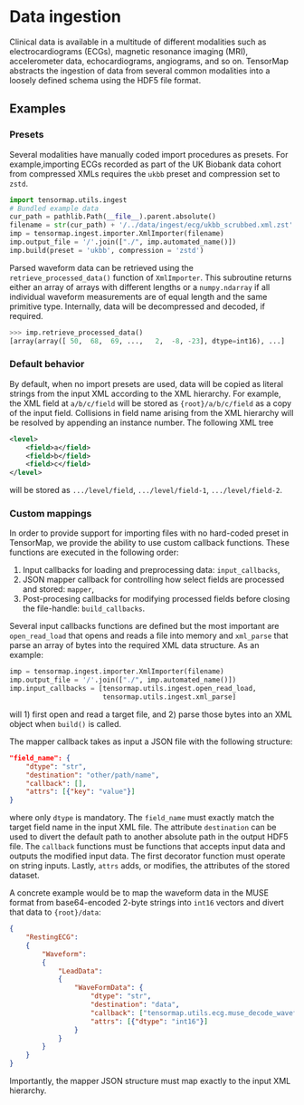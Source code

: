 # Data ingestion

Clinical data is available in a multitude of different modalities such as electrocardiograms (ECGs), magnetic resonance imaging (MRI), accelerometer data, echocardiograms, angiograms, and so on. TensorMap abstracts the ingestion of data from several common modalities into a loosely defined schema using the HDF5 file format.

## Examples

### Presets

Several modalities have manually coded import procedures as presets. For example,importing ECGs recorded as part of the UK Biobank data cohort from compressed XMLs requires the `ukbb` preset and compression set to `zstd`.

```py
import tensormap.utils.ingest
# Bundled example data
cur_path = pathlib.Path(__file__).parent.absolute()
filename = str(cur_path) + '/../data/ingest/ecg/ukbb_scrubbed.xml.zst'
imp = tensormap.ingest.importer.XmlImporter(filename)
imp.output_file = '/'.join(["./", imp.automated_name()])
imp.build(preset = 'ukbb', compression = 'zstd')
```

Parsed waveform data can be retrieved using the `retrieve_processed_data()` function of `XmlImporter`. This subroutine returns either an array of arrays with different lengths or a `numpy.ndarray` if all individual waveform measurements are of equal length and the same primitive type. Internally, data will be decompressed and decoded, if required.

```py
>>> imp.retrieve_processed_data()
[array(array([ 50,  68,  69, ...,   2,  -8, -23], dtype=int16), ...]
```

### Default behavior

By default, when no import presets are used, data will be copied as literal strings from the input XML according to the XML hierarchy. For example, the XML field at `a/b/c/field` will be stored as `{root}/a/b/c/field` as a copy of the input field. Collisions in field name arising from the XML hierarchy will be resolved by appending an instance number. The following XML tree
```xml
<level>
    <field>a</field>
    <field>b</field>
    <field>c</field>
</level>
```
will be stored as `.../level/field`, `.../level/field-1`, `.../level/field-2`.

### Custom mappings

In order to provide support for importing files with no hard-coded preset in TensorMap, we provide the ability to use custom callback functions. These functions are executed in the following order:

1) Input callbacks for loading and preprocessing data: `input_callbacks`,
2) JSON mapper callback for controlling how select fields are processed and stored: `mapper`,
3) Post-procesing callbacks for modifying processed fields before closing the file-handle: `build_callbacks`.

Several input callbacks functions are defined but the most important are `open_read_load` that opens and reads a file into memory and `xml_parse` that parse an array of bytes into the required XML data structure. As an example:

```py
imp = tensormap.ingest.importer.XmlImporter(filename)
imp.output_file = '/'.join(["./", imp.automated_name()])
imp.input_callbacks = [tensormap.utils.ingest.open_read_load,
                       tensormap.utils.ingest.xml_parse]
```

will 1) first open and read a target file, and 2) parse those bytes into an XML object when `build()` is called.

The mapper callback takes as input a JSON file with the following structure:
```json
"field_name": {
    "dtype": "str", 
    "destination": "other/path/name", 
    "callback": [], 
    "attrs": [{"key": "value"}]
}
```

where only `dtype` is mandatory. The `field_name` must exactly match the target field name in the input XML file. The attribute `destination` can be used to divert the default path to another absolute path in the output HDF5 file. The `callback` functions must be functions that accepts input data and outputs the modified input data. The first decorator function must operate on string inputs. Lastly, `attrs` adds, or modifies, the attributes of the stored dataset.

A concrete example would be to map the waveform data in the MUSE format from base64-encoded 2-byte strings into `int16` vectors and divert that data to `{root}/data`:

```json
{
    "RestingECG":
    {
        "Waveform":
        {
            "LeadData": 
            {
                "WaveFormData": {
                    "dtype": "str", 
                    "destination": "data", 
                    "callback": ["tensormap.utils.ecg.muse_decode_waveform"], 
                    "attrs": [{"dtype": "int16"}]
                }
            }
        }
    }
}
```
Importantly, the mapper JSON structure must map exactly to the input XML hierarchy.
